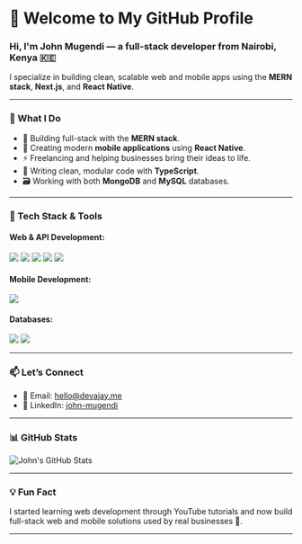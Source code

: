# 👋 Welcome to My GitHub Profile

### Hi, I'm **John Mugendi** — a full-stack developer from Nairobi, Kenya 🇰🇪  
I specialize in building clean, scalable web and mobile apps using the **MERN stack**, **Next.js**, and **React Native**.

---

### 💼 What I Do

- 🛒 Building full-stack with the **MERN stack**.
- 📱 Creating modern **mobile applications** using **React Native**.
- ⚡ Freelancing and helping businesses bring their ideas to life.
- 🔧 Writing clean, modular code with **TypeScript**.
- 🗃️ Working with both **MongoDB** and **MySQL** databases.

---

### 🚀 Tech Stack & Tools

#### Web & API Development:
<p align="left">
  <img src="https://img.shields.io/badge/React-61DAFB?logo=react&logoColor=white&style=for-the-badge" />
  <img src="https://img.shields.io/badge/Next.js-000000?logo=next.js&logoColor=white&style=for-the-badge" />
  <img src="https://img.shields.io/badge/Node.js-339933?logo=node.js&logoColor=white&style=for-the-badge" />
  <img src="https://img.shields.io/badge/Express-000000?logo=express&logoColor=white&style=for-the-badge" />
  <img src="https://img.shields.io/badge/TypeScript-3178C6?logo=typescript&logoColor=white&style=for-the-badge" />
</p>

#### Mobile Development:
<p align="left">
  <img src="https://img.shields.io/badge/React_Native-20232A?logo=react&logoColor=61DAFB&style=for-the-badge" />
</p>

#### Databases:
<p align="left">
  <img src="https://img.shields.io/badge/MongoDB-47A248?logo=mongodb&logoColor=white&style=for-the-badge" />
  <img src="https://img.shields.io/badge/MySQL-4479A1?logo=mysql&logoColor=white&style=for-the-badge" />
</p>

---

### 📫 Let’s Connect

- 📧 Email: [hello@devajay.me](mailto:hello@devajay.me)  
- 🔗 LinkedIn: [john-mugendi](https://www.linkedin.com/in/john-mugendi/)

---

### 📊 GitHub Stats

<p align="left">
  <img src="https://github-readme-stats.vercel.app/api?username=CGAJAY&show_icons=true&theme=radical" alt="John's GitHub Stats" />
</p>

---

### 💡 Fun Fact

I started learning web development through YouTube tutorials and now build full-stack web and mobile solutions used by real businesses 🚀.

---
